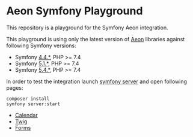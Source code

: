 # Aeon Symfony Playground

This repository is a playground for the Symfony Aeon integration. 

This playground is using only the latest version of [Aeon](https://aeon-php.org/) libraries against following Symfony versions:

* Symfony [4.4.*](https://github.com/aeon-php/symfony-playground/tree/4.4), PHP >= 7.4
* Symfony [5.1.*](https://github.com/aeon-php/symfony-playground/tree/5.1), PHP >= 7.4
* Symfony [5.4.*](https://github.com/aeon-php/symfony-playground/tree/5.4), PHP >= 7.4


In order to test the integration launch [symfony server](https://symfony.com/download) and open following pages:

```
composer install
symfony server:start
```

* [Calendar](https://127.0.0.1:8000/aeon/calendar)
* [Twig](https://127.0.0.1:8000/aeon/calendar-twig)
* [Forms](https://127.0.0.1:8000/aeon/form)